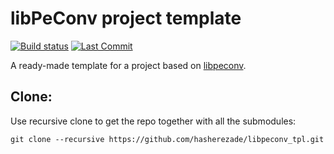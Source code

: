 # libPeConv project template
[![Build status](https://ci.appveyor.com/api/projects/status/ehmf01f38h5ce8ri?svg=true)](https://ci.appveyor.com/project/hasherezade/libpeconv-tpl)
[![Last Commit](https://img.shields.io/github/last-commit/hasherezade/libpeconv_tpl/master)](https://github.com/hasherezade/libpeconv_tpl/commits)

A ready-made template for a project based on [libpeconv](https://github.com/hasherezade/libpeconv).

Clone:
-
Use recursive clone to get the repo together with all the submodules:
```console
git clone --recursive https://github.com/hasherezade/libpeconv_tpl.git
```
